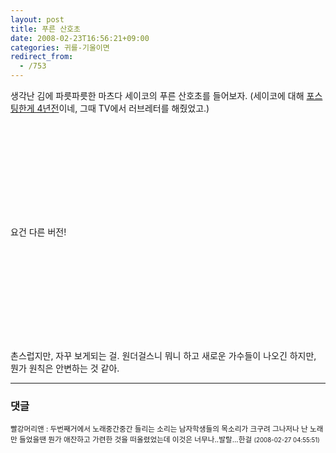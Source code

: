 ```yaml
---
layout: post
title: 푸른 산호초
date: 2008-02-23T16:56:21+09:00
categories: 귀를-기울이면
redirect_from:
  - /753
---
```


<P>생각난 김에 파릇파릇한 마츠다 세이코의 푸른 산호초를 들어보자. (세이코에 대해 <A href="http://jinto.pe.kr/soocb/474" target=_blank>포스팅한게 4년전</A>이네, 그때 TV에서 러브레터를 해줬었고.)

</P><object ><param name="movie" value="http://www.youtube.com/v/X0EOzrrjPQk&amp;rel=1"></param><param name="wmode" value="transparent"></param><embed src="http://www.youtube.com/v/X0EOzrrjPQk&amp;rel=1" type="application/x-shockwave-flash" wmode="transparent" ></embed></object>

요건 다른 버전!

<OBJECT height=355 width=425><PARAM NAME="movie" VALUE="http://www.youtube.com/v/RtVYfXimBko&amp;rel=1"><PARAM NAME="wmode" VALUE="transparent">

<embed loop="true" menu="false" quality="high" type="application/x-shockwave-flash" pluginspage="http://www.macromedia.com/shockwave/download/index.cgi?P1_Prod_Version=ShockwaveFlash" src="http://www.youtube.com/v/RtVYfXimBko&rel=1"></embed></OBJECT>

촌스럽지만, 자꾸 보게되는 걸. 원더걸스니 뭐니 하고 새로운 가수들이 나오긴 하지만, 뭔가 원칙은 안변하는 것 같아.

* * *

### 댓글



<!--- cmt:1136 --->
<!--- mail: --->
<!--- parent:0 --->

<small>빨강머리앤 : 두번째거에서 노래중간중간 들리는 소리는 남자학생들의 목소리가 크구려  그나저나 난 노래만 들었을땐 뭔가 애잔하고 가련한 것을 떠올렸었는데 이것은 너무나..발랄...한걸 <small>(2008-02-27 04:55:51)</small></small>

